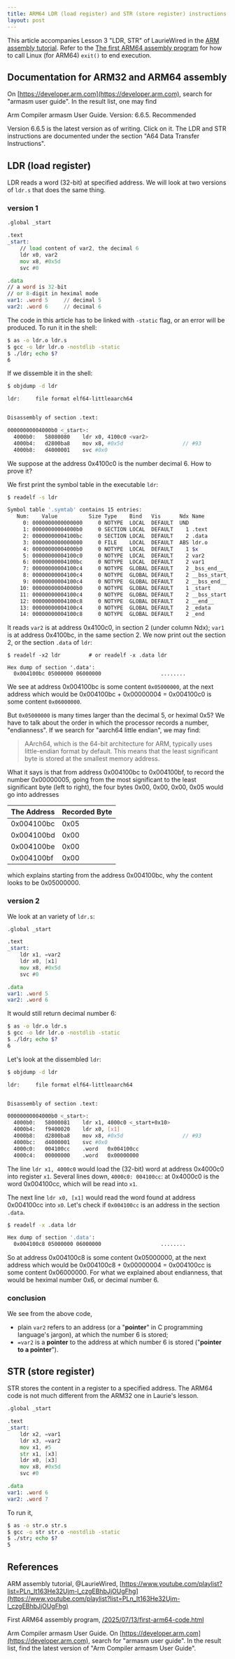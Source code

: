 ```yaml
---
title: ARM64 LDR (load register) and STR (store register) instructions
layout: post
---
```


This article accompanies Lesson 3 "LDR, STR" of LaurieWired in the [ARM assembly tutorial](https://www.youtube.com/playlist?list=PLn_It163He32Ujm-l_czgEBhbJjOUgFhg). Refer to the [The first ARM64 assembly program](/2025/07/13/first-arm64-code.html) for how to call Linux (for ARM64) `exit()` to end execution.

## Documentation for ARM32 and ARM64 assembly
On [https://developer.arm.com](https://developer.arm.com), search for "armasm user guide". In the result list, one may find 

Arm Compiler armasm User Guide. Version: 6.6.5. Recommended

Version 6.6.5 is the latest version as of writing. Click on it. The LDR and STR instructions are documented under the section "A64 Data Transfer Instructions".

## LDR (load register)
LDR reads a word (32-bit) at specified address. We will look at two versions of `ldr.s` that does the same thing.

### version 1
```asm
.global _start

.text
_start:
    // load content of var2, the decimal 6
    ldr x0, var2
    mov x8, #0x5d
    svc #0

.data
// a word is 32-bit
// or 8-digit in heximal mode
var1: .word 5     // decimal 5
var2: .word 6     // decimal 6
```

The code in this article has to be linked with `-static` flag, or an error will be produced. To run it in the shell:

```sh
$ as -o ldr.o ldr.s
$ gcc -o ldr ldr.o -nostdlib -static
$ ./ldr; echo $?
6
```

If we dissemble it in the shell:

```sh
$ objdump -d ldr

ldr:     file format elf64-littleaarch64


Disassembly of section .text:

00000000004000b0 <_start>:
  4000b0:	58080080 	ldr	x0, 4100c0 <var2>
  4000b4:	d2800ba8 	mov	x8, #0x5d                  	// #93
  4000b8:	d4000001 	svc	#0x0
```

We suppose at the address 0x4100c0 is the number decimal 6. How to prove it?

We first print the symbol table in the executable `ldr`:

```sh
$ readelf -s ldr

Symbol table '.symtab' contains 15 entries:
   Num:    Value          Size Type    Bind   Vis      Ndx Name
     0: 0000000000000000     0 NOTYPE  LOCAL  DEFAULT  UND 
     1: 00000000004000b0     0 SECTION LOCAL  DEFAULT    1 .text
     2: 00000000004100bc     0 SECTION LOCAL  DEFAULT    2 .data
     3: 0000000000000000     0 FILE    LOCAL  DEFAULT  ABS ldr.o
     4: 00000000004000b0     0 NOTYPE  LOCAL  DEFAULT    1 $x
     5: 00000000004100c0     0 NOTYPE  LOCAL  DEFAULT    2 var2
     6: 00000000004100bc     0 NOTYPE  LOCAL  DEFAULT    2 var1
     7: 00000000004100c4     0 NOTYPE  GLOBAL DEFAULT    2 _bss_end__
     8: 00000000004100c4     0 NOTYPE  GLOBAL DEFAULT    2 __bss_start__
     9: 00000000004100c4     0 NOTYPE  GLOBAL DEFAULT    2 __bss_end__
    10: 00000000004000b0     0 NOTYPE  GLOBAL DEFAULT    1 _start
    11: 00000000004100c4     0 NOTYPE  GLOBAL DEFAULT    2 __bss_start
    12: 00000000004100c8     0 NOTYPE  GLOBAL DEFAULT    2 __end__
    13: 00000000004100c4     0 NOTYPE  GLOBAL DEFAULT    2 _edata
    14: 00000000004100c8     0 NOTYPE  GLOBAL DEFAULT    2 _end
```

It reads `var2` is at address 0x4100c0, in section 2 (under column Ndx); `var1` is at address 0x4100bc, in the same section 2. We now print out the section 2, or the section `.data` of `ldr`:

```
$ readelf -x2 ldr         # or readelf -x .data ldr

Hex dump of section '.data':
  0x004100bc 05000000 06000000                   ........
```

We see at address 0x004100bc is some content `0x05000000`, at the next address which would be 0x004100bc + 0x00000004 = 0x004100c0 is some content `0x06000000`.

But `0x05000000` is many times larger than the decimal 5, or heximal 0x5? We have to talk about the order in which the processor records a number, "endianness". If we search for "aarch64 little endian", we may find:

> AArch64, which is the 64-bit architecture for ARM, typically uses little-endian format by default. This means that the least significant byte is stored at the smallest memory address.

What it says is that from address 0x004100bc to 0x004100bf, to record the number 0x00000005, going from the most significant to the least significant byte (left to right), the four bytes 0x00, 0x00, 0x00, 0x05 would go into addresses 

| The Address  | Recorded Byte |
| ------- | ------- |
| 0x004100bc | 0x05 |
| 0x004100bd | 0x00 |
| 0x004100be | 0x00 |
| 0x004100bf | 0x00 |

which explains starting from the address 0x004100bc, why the content looks to be 0x05000000.

### version 2
We look at an variety of `ldr.s`:

```asm
.global _start

.text
_start:
    ldr x1, =var2
    ldr x0, [x1]
    mov x8, #0x5d
    svc #0

.data
var1: .word 5
var2: .word 6
```

It would still return decimal number 6:

```sh
$ as -o ldr.o ldr.s
$ gcc -o ldr ldr.o -nostdlib -static
$ ./ldr; echo $?
6
```

Let's look at the dissembled `ldr`:

```sh
$ objdump -d ldr

ldr:     file format elf64-littleaarch64


Disassembly of section .text:

00000000004000b0 <_start>:
  4000b0:	58000081 	ldr	x1, 4000c0 <_start+0x10>
  4000b4:	f9400020 	ldr	x0, [x1]
  4000b8:	d2800ba8 	mov	x8, #0x5d                  	// #93
  4000bc:	d4000001 	svc	#0x0
  4000c0:	004100cc 	.word	0x004100cc
  4000c4:	00000000 	.word	0x00000000
```

The line `ldr x1, 4000c0` would load the (32-bit) word at address 0x4000c0 into register `x1`. Several lines down, `4000c0: 004100cc`: at 0x4000c0 is the word 0x004100cc, which will be read into `x1`.

The next line `ldr x0, [x1]` would read the word found at address 0x004100cc into `x0`. Let's check if `0x004100cc` is an address in the section `.data`.

```sh
$ readelf -x .data ldr

Hex dump of section '.data':
  0x004100c8 05000000 06000000                   ........

```

So at address 0x004100c8 is some content 0x05000000, at the next address which would be 0x004100c8 + 0x00000004 = 0x004100cc is some content 0x06000000. For what we explained about endianness, that would be heximal number 0x6, or decimal number 6.

### conclusion
We see from the above code,
- plain `var2` refers to an address (or a "**pointer**" in C programming language's jargon), at which the number 6 is stored;
- `=var2` is a **pointer** to the address at which number 6 is stored ("**pointer to a pointer**").

## STR (store register)
STR stores the content in a register to a specified address. The ARM64 code is not much different from the ARM32 one in Laurie's lesson.

```asm
.global _start

.text
_start:
    ldr x2, =var1
    ldr x3, =var2
    mov x1, #5
    str x1, [x3]
    ldr x0, [x3]
    mov x8, #0x5d
    svc #0

.data
var1: .word 6
var2: .word 7
```

To run it,

```sh
$ as -o str.o str.s
$ gcc -o str str.o -nostdlib -static
$ ./str; echo $?
5
```

## References
ARM assembly tutorial, @LaurieWired, [https://www.youtube.com/playlist?list=PLn_It163He32Ujm-l_czgEBhbJjOUgFhg](https://www.youtube.com/playlist?list=PLn_It163He32Ujm-l_czgEBhbJjOUgFhg)

First ARM64 assembly program, [/2025/07/13/first-arm64-code.html](/2025/07/13/first-arm64-code.html)

Arm Compiler armasm User Guide. On [https://developer.arm.com](https://developer.arm.com), search for "armasm user guide". In the result list, find the latest version of "Arm Compiler armasm User Guide".
